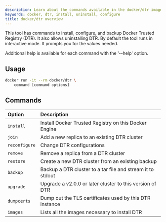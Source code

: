 ```yaml
---
description: Learn about the commands available in the docker/dtr image.
keywords: docker, dtr, install, uninstall, configure
title: docker/dtr overview
---
```


This tool has commands to install, configure, and backup Docker
Trusted Registry (DTR). It also allows uninstalling DTR.
By default the tool runs in interactive mode. It prompts you for
the values needed.

Additional help is available for each command with the '--help' option.


## Usage

```bash
docker run -it --rm docker/dtr \
    command [command options]
```


## Commands

| Option                       | Description                |
|:-----------------------------|:---------------------------|
|`install`| Install Docker Trusted Registry on this Docker Engine|
|`join`| Add a new replica to an existing DTR cluster|
|`reconfigure`| Change DTR configurations|
|`remove`| Remove a replica from a DTR cluster|
|`restore`| Create a new DTR cluster from an existing backup|
|`backup`| Backup a DTR cluster to a tar file and stream it to stdout|
|`upgrade`| Upgrade a v2.0.0 or later cluster to this version of DTR|
|`dumpcerts`| Dump out the TLS certificates used by this DTR instance|
|`images`| Lists all the images necessary to install DTR|
